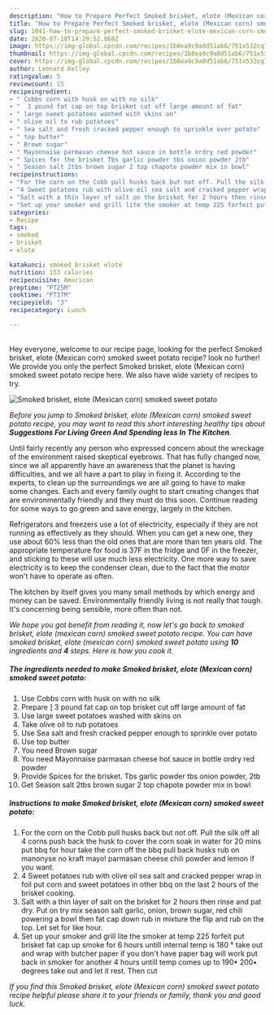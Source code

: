 ```yaml
---
description: "How to Prepare Perfect Smoked brisket, elote (Mexican corn) smoked sweet potato"
title: "How to Prepare Perfect Smoked brisket, elote (Mexican corn) smoked sweet potato"
slug: 1041-how-to-prepare-perfect-smoked-brisket-elote-mexican-corn-smoked-sweet-potato
date: 2020-07-18T14:29:52.068Z
image: https://img-global.cpcdn.com/recipes/1b8ea9c9a8d51ab6/751x532cq70/smoked-brisket-elote-mexican-corn-smoked-sweet-potato-recipe-main-photo.jpg
thumbnail: https://img-global.cpcdn.com/recipes/1b8ea9c9a8d51ab6/751x532cq70/smoked-brisket-elote-mexican-corn-smoked-sweet-potato-recipe-main-photo.jpg
cover: https://img-global.cpcdn.com/recipes/1b8ea9c9a8d51ab6/751x532cq70/smoked-brisket-elote-mexican-corn-smoked-sweet-potato-recipe-main-photo.jpg
author: Leonard Kelley
ratingvalue: 5
reviewcount: 15
recipeingredient:
- " Cobbs corn with husk on with no silk"
- "  3 pound fat cap on top brisket cut off large amount of fat"
- " large sweet potatoes washed with skins on"
- " olive oil to rub potatoes"
- " Sea salt and fresh cracked pepper enough to sprinkle over potato"
- " top butter"
- " Brown sugar"
- " Mayonnaise parmasan cheese hot sauce in bottle ordry red powder"
- " Spices for the brisket Tbs garlic powder tbs onion powder 2tb"
- " Season salt 2tbs brown sugar 2 top chapote powder mix in bowl"
recipeinstructions:
- "For the corn on the Cobb pull husks back but not off. Pull the silk off all 4 corns push back the husk to cover the corn soak in water for 20 mins put bbq for hour take the corn off the bbq pull back husks rub on manonyse no kraft mayo! parmasan cheese chili powder and lemon if you want."
- "4 Sweet potatoes rub with olive oil sea salt and cracked pepper wrap in foil put corn and sweet potatoes in other bbq on the last 2 hours of the brisket cooking."
- "Salt with a thin layer of salt on the brisket for 2 hours then rinse and pat dry. Put on try mix season salt garlic, onion, brown sugar, red chili powering a bowl then fat cap down rub in mixture the flip and rub on the top. Let set for like hour."
- "Set up your smoker and grill lite the smoker at temp 225 forfeit put brisket fat cap up smoke for 6 hours untill internal temp is 180 ° take out and wrap with butcher paper if you don&#39;t have paper bag will work put back in smoker for another 4 hours untill temp comes up to 190• 200• degrees take out and let it rest. Then cut"
categories:
- Recipe
tags:
- smoked
- brisket
- elote

katakunci: smoked brisket elote 
nutrition: 153 calories
recipecuisine: American
preptime: "PT25M"
cooktime: "PT37M"
recipeyield: "3"
recipecategory: Lunch

---
```

<br>
Hey everyone, welcome to our recipe page, looking for the perfect Smoked brisket, elote (Mexican corn) smoked sweet potato recipe? look no further! We provide you only the perfect Smoked brisket, elote (Mexican corn) smoked sweet potato recipe here. We also have wide variety of recipes to try.
<br>


![Smoked brisket, elote (Mexican corn) smoked sweet potato](https://img-global.cpcdn.com/recipes/1b8ea9c9a8d51ab6/751x532cq70/smoked-brisket-elote-mexican-corn-smoked-sweet-potato-recipe-main-photo.jpg)

<i>Before you jump to Smoked brisket, elote (Mexican corn) smoked sweet potato recipe, you may want to read this short interesting healthy tips about 
<strong>Suggestions For Living Green And Spending less In The Kitchen</strong>.</i>
</br>

Until fairly recently any person who expressed concern about the wreckage of the environment raised skeptical eyebrows. That has fully changed now, since we all apparently have an awareness that the planet is having difficulties, and we all have a part to play in fixing it. According to the experts, to clean up the surroundings we are all going to have to make some changes. Each and every family ought to start creating changes that are environmentally friendly and they must do this soon. Continue reading for some ways to go green and save energy, largely in the kitchen.

Refrigerators and freezers use a lot of electricity, especially if they are not running as effectively as they should. When you can get a new one, they use about 60% less than the old ones that are more than ten years old. The appropriate temperature for food is 37F in the fridge and 0F in the freezer, and sticking to these will use much less electricity. One more way to save electricity is to keep the condenser clean, due to the fact that the motor won't have to operate as often.

The kitchen by itself gives you many small methods by which energy and money can be saved. Environmentally friendly living is not really that tough. It's concerning being sensible, more often than not.


<i>We hope you got benefit from reading it, now let's go back to smoked brisket, elote (mexican corn) smoked sweet potato recipe. You can have smoked brisket, elote (mexican corn) smoked sweet potato using <strong>10</strong> ingredients and <strong>4</strong> steps. Here is how you cook it.
</i>

##### The ingredients needed to make Smoked brisket, elote (Mexican corn) smoked sweet potato:

1. Use  Cobbs corn with husk on with no silk
1. Prepare  ] 3 pound fat cap on top brisket cut off large amount of fat
1. Use  large sweet potatoes washed with skins on
1. Take  olive oil to rub potatoes
1. Use  Sea salt and fresh cracked pepper enough to sprinkle over potato
1. Use  top butter
1. You need  Brown sugar
1. You need  Mayonnaise parmasan cheese hot sauce in bottle ordry red powder
1. Provide  Spices for the brisket. Tbs garlic powder tbs onion powder, 2tb
1. Get  Season salt 2tbs brown sugar 2 top chapote powder mix in bowl


##### Instructions to make Smoked brisket, elote (Mexican corn) smoked sweet potato:

1. For the corn on the Cobb pull husks back but not off. Pull the silk off all 4 corns push back the husk to cover the corn soak in water for 20 mins put bbq for hour take the corn off the bbq pull back husks rub on manonyse no kraft mayo! parmasan cheese chili powder and lemon if you want.
1. 4 Sweet potatoes rub with olive oil sea salt and cracked pepper wrap in foil put corn and sweet potatoes in other bbq on the last 2 hours of the brisket cooking.
1. Salt with a thin layer of salt on the brisket for 2 hours then rinse and pat dry. Put on try mix season salt garlic, onion, brown sugar, red chili powering a bowl then fat cap down rub in mixture the flip and rub on the top. Let set for like hour.
1. Set up your smoker and grill lite the smoker at temp 225 forfeit put brisket fat cap up smoke for 6 hours untill internal temp is 180 ° take out and wrap with butcher paper if you don&#39;t have paper bag will work put back in smoker for another 4 hours untill temp comes up to 190• 200• degrees take out and let it rest. Then cut


<i>If you find this Smoked brisket, elote (Mexican corn) smoked sweet potato recipe helpful please share it to your friends or family, thank you and good luck.</i>
